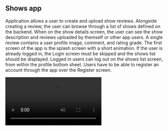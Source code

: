 ## Shows app

Application allows a user to create and upload show reviews. Alongside creating a review, the user can browse through a list of shows defined on the  backend. When on the show details screen, the user can see the show description and reviews  uploaded by themself or other app users. A single review contains a user profile image, comment, and rating grade. The first screen of the app is the splash screen with a short  animation. If the user is already logged in, the Login screen must be skipped and the shows list should be displayed. Logged in users can log out on the shows list screen, from within the profile bottom sheet. Users have to be able to register an account through the app over the Register screen.

![Video](https://cdn.discordapp.com/attachments/413272824749490178/896035396587249774/Shows-VanjaButurac.mp4)
